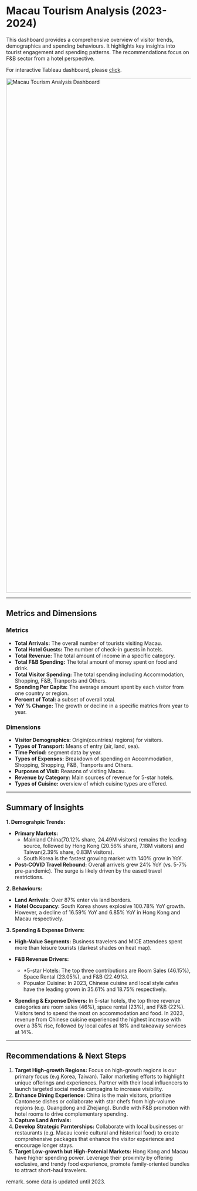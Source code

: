 # Macau Tourism Analysis (2023-2024)

This dashboard provides a comprehensive overview of visitor trends, demographics and spending behaviours. It highlights key insights into tourist engagement and spending patterns. The recommendations focus on F&B sector from a hotel perspective.

For interactive Tableau dashboard, please [click](https://public.tableau.com/views/FBTrend_17471272047420/MacauTourismAnalysisDashboard?:language=en-GB&:sid=&:redirect=auth&:display_count=n&:origin=viz_share_link).

<img width="1399" alt="Macau Tourism Analysis Dashboard" src="https://github.com/user-attachments/assets/bb22019d-5960-499a-bab7-7ce5f70e0218" />


---

## Metrics and Dimensions
### Metrics
- **Total Arrivals:** The overall number of tourists visiting Macau.
- **Total Hotel Guests:** The number of check-in guests in hotels.
- **Total Revenue:** The total amount of income in a specific category.
- **Total F&B Spending:** The total amount of money spent on food and drink.
- **Total Visitor Spending:** The total spending including Accommodation, Shopping, F&B, Tranports and Others.
- **Spending Per Capita:** The average amount spent by each visitor from one country or region.
- **Percent of Total:** a subset of overall total.
- **YoY % Change:** The growth or decline in a specific matrics from year to year.

### Dimensions
- **Visitor Demographics:** Origin(countries/ regions) for visitors.
- **Types of Transport:** Means of entry (air, land, sea).
- **Time Period:** segment data by year.
- **Types of Expenses:** Breakdown of spending on Accommodation, Shopping, Shopping, F&B, Tranports and Others.
- **Purposes of Visit:** Reasons of visiting Macau.
- **Revenue by Category:** Main sources of revenue for 5-star hotels.
- **Types of Cuisine:** overview of which cuisine types are offered.

---

## Summary of Insights
**1. Demograhpic Trends:**
- **Primary Markets:**
  - Mainland China(70.12% share, 24.49M visitors) remains the leading source, followed by Hong Kong (20.56% share, 7.18M visitors) and Taiwan(2.39% share, 0.83M visitors).
  - South Korea is the fastest growing market with 140% grow in YoY. 
- **Post-COVID Travel Rebound:** Overall arrivels grew 24% YoY (vs. 5-7% pre-pandemic). The surge is likely driven by the eased travel restrictions.


**2. Behaviours:**
- **Land Arrivals:** Over 87% enter via land borders.
- **Hotel Occupancy:** South Korea shows explosive 100.78% YoY growth. However, a decline of 16.59% YoY and 6.85% YoY in Hong Kong and Macau respectively.

**3. Spending & Expense Drivers:**
- **High-Value Segments:** Business travelers and MICE attendees spent more than leisure tourists (darkest shades on heat map).
- **F&B Revenue Drivers:**
  - *5-star Hotels: The top three contributions are Room Sales (46.15%), Space Rental (23.05%), and F&B (22.49%).
  - Popualor Cuisine: In 2023, Chinese cuisine and local style cafes have the leading grown in 35.61% and 18.75% respectively.

- **Spending & Expense Drivers:** In 5-star hotels, the top three revenue categories are room sales (46%), space rental (23%), and F&B (22%). Visitors tend to spend the most on accommodation and food. In 2023, revenue from Chinese cuisine experienced the highest increase with over a 35% rise, followed by local cafes at 18% and takeaway services at 14%.

---

## Recommendations & Next Steps
1. **Target High-growth Regions:** Focus on high-growth regions is our primary focus (e.g.Korea, Taiwan). Tailor marketing efforts to highlight unique offerings and experiences. Partner with their local influencers to launch targeted social media campagins to increase visibility.
2. **Enhance Dining Experience:** China is the main visitors, prioritize Cantonese dishes or collaborate with star chefs from high-volume regions (e.g. Guangdong and Zhejiang). Bundle with F&B promotion with hotel rooms to drive complementary spending.
3. **Capture Land Arrivals:** 
4. **Develop Strategic Parnterships:** Collaborate with local businesses or restaurants (e.g. Macau iconic cultural and historical food) to create comprehensive packages that enhance the visitor experience and encourage longer stays.
5. **Target Low-growth but High-Potenial Markets:** Hong Kong and Macau have higher spending power. Leverage their proximity by offering exclusive, and trendy food experience, promote family-oriented bundles to attract short-haul travelers.

remark. some data is updated until 2023.

